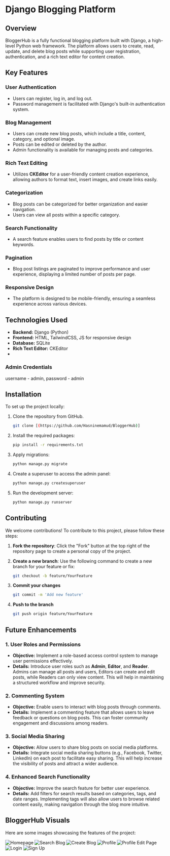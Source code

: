 # Django Blogging Platform

## Overview
BloggerHub is a fully functional blogging platform built with Django, a high-level Python web framework. The platform allows users to create, read, update, and delete blog posts while supporting user registration, authentication, and a rich text editor for content creation.

## Key Features

### User Authentication
- Users can register, log in, and log out.
- Password management is facilitated with Django's built-in authentication system.

### Blog Management
- Users can create new blog posts, which include a title, content, category, and optional image.
- Posts can be edited or deleted by the author.
- Admin functionality is available for managing posts and categories.

### Rich Text Editing
- Utilizes **CKEditor** for a user-friendly content creation experience, allowing authors to format text, insert images, and create links easily.

### Categorization
- Blog posts can be categorized for better organization and easier navigation.
- Users can view all posts within a specific category.

### Search Functionality
- A search feature enables users to find posts by title or content keywords.

### Pagination
- Blog post listings are paginated to improve performance and user experience, displaying a limited number of posts per page.

### Responsive Design
- The platform is designed to be mobile-friendly, ensuring a seamless experience across various devices.

## Technologies Used
- **Backend:** Django (Python)
- **Frontend:** HTML, TailwindCSS, JS for responsive design
- **Database:** SQLite 
- **Rich Text Editor:** CKEditor
- 
### Admin Credentials 
username - admin, password - admin

## Installation
To set up the project locally:

1. Clone the repository from GitHub.
   ```bash
   git clone [(https://github.com/Hasninemamud/BloggerHub)]
2. Install the required packages:
   ```bash
   pip install -r requirements.txt
3. Apply migrations:
   ```bash
   python manage.py migrate
4. Create a superuser to access the admin panel:
   ```bash
   python manage.py createsuperuser
5. Run the development server:
   ```bash
   python manage.py runserver

## Contributing

We welcome contributions! To contribute to this project, please follow these steps:

1. **Fork the repository**:
   Click the "Fork" button at the top right of the repository page to create a personal copy of the project.

2. **Create a new branch**:
   Use the following command to create a new branch for your feature or fix:
   ```bash
   git checkout -b feature/YourFeature
3. **Commit your changes**
   ```bash
   git commit -m 'Add new feature'
4. **Push to the branch**
   ```bash
   git push origin feature/YourFeature
   
## Future Enhancements

### 1. User Roles and Permissions
- **Objective:** Implement a role-based access control system to manage user permissions effectively.
- **Details:** Introduce user roles such as **Admin**, **Editor**, and **Reader**. Admins can manage all posts and users, Editors can create and edit posts, while Readers can only view content. This will help in maintaining a structured workflow and improve security.

### 2. Commenting System
- **Objective:** Enable users to interact with blog posts through comments.
- **Details:** Implement a commenting feature that allows users to leave feedback or questions on blog posts. This can foster community engagement and discussions among readers.

### 3. Social Media Sharing
- **Objective:** Allow users to share blog posts on social media platforms.
- **Details:** Integrate social media sharing buttons (e.g., Facebook, Twitter, LinkedIn) on each post to facilitate easy sharing. This will help increase the visibility of posts and attract a wider audience.

### 4. Enhanced Search Functionality
- **Objective:** Improve the search feature for better user experience.
- **Details:** Add filters for search results based on categories, tags, and date ranges. Implementing tags will also allow users to browse related content easily, making navigation through the blog more intuitive.

## BloggerHub Visuals
Here are some images showcasing the features of the project:

![Homepage](photo/127.0.0.1_8000_home.png)
![Search Blog](photo/127.0.0.1_8000_search.png)
![Create Blog](photo/127.0.0.1_8000_create_post_.png)
![Profile](photo/127.0.0.1_8000_profile.png)
![Profile Edit Page](photo/127.0.0.1_8000_profile_user_2_.png)
![Login](photo/127.0.0.1_8000_login_.png)
![Sign Up](photo/127.0.0.1_8000_register_.png)






